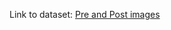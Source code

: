 Link to dataset:
[Pre and Post images](https://drive.google.com/drive/folders/14dCPP3gxLCtIPqelUG9M1s7wDt7gNZUy?usp=drive_link)
